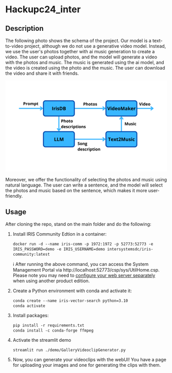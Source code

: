 # Hackupc24_inter

## Description
The following photo shows the schema of the project. Our model is a text-to-video project, although we do not use a generative video model. Instead, we use the user's photos together with ai music generation to create a video. The user can upload photos, and the model will generate a video with the photos and music. The music is generated using the ai model, and the video is created using the photo and the music. The user can download the video and share it with friends. 

![Schema](Schema.png)

Moreover, we offer the functionality of selecting the photos and music using natural language. The user can write a sentence, and the model will select the photos and music based on the sentence, which makes it more user-friendly.

## Usage

After cloning the repo, stand on the main folder and do the following:

1. Install IRIS Community Edtion in a container:
    ```Shell
    docker run -d --name iris-comm -p 1972:1972 -p 52773:52773 -e IRIS_PASSWORD=demo -e IRIS_USERNAME=demo intersystemsdc/iris-community:latest
    ```
    :information_source: After running the above command, you can access the System Management Portal via http://localhost:52773/csp/sys/UtilHome.csp. Please note you may need to [configure your web server separately](https://docs.intersystems.com/iris20241/csp/docbook/DocBook.UI.Page.cls?KEY=GCGI_private_web#GCGI_pws_auto) when using another product edition.

2. Create a Python environment with conda and activate it:
    ```Shell
    conda create --name iris-vector-search python=3.10
    conda activate
    ```

3. Install packages:
    ```Shell
    pip install -r requirements.txt
    conda install -c conda-forge ffmpeg
    ```

4. Activate the streamlit demo
    ```Shell
    streamlit run ./demo/GalleryVideoclipGenerator.py
    ```

5. Now, you can generate your videoclips with the webUI! 
You have a page for uploading your images and one for generating the clips with them.